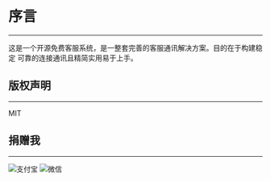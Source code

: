 # 序言
---

这是一个开源免费客服系统，是一整套完善的客服通讯解决方案。目的在于构建稳定
可靠的连接通讯且精简实用易于上手。

## 版权声明
---
MIT

## 捐赠我
---
![支付宝](/__image/alipay.png ':size=150')
![微信](/__image/wechatpay.png ':size=150')

